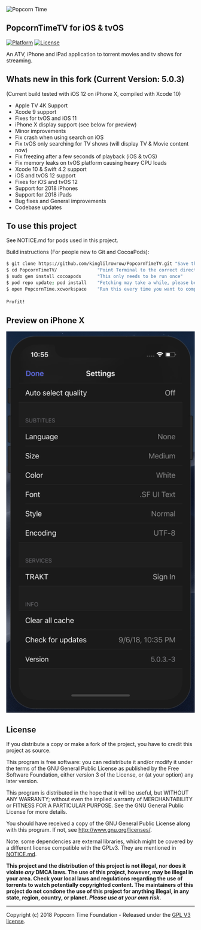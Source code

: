 <p align="left " >
  <img src="http://i.imgur.com/76RElTT.png" alt="Popcorn Time" title="Popcorn Time">
</p>

## PopcornTimeTV for iOS & tvOS

[![Platform](http://img.shields.io/badge/platform-iOS%20%7C%20tvOS-lightgrey.svg?style=flat)](https://github.com/Kinglilrowrow)
[![License](https://img.shields.io/badge/license-GPL_v3-373737.svg?style=flat)](https://github.com/Kinglilrowrow/PopcornTimeTV/blob/4.2.0/LICENSE.md)

An ATV, iPhone and iPad application to torrent movies and tv shows for streaming.

## Whats new in this fork (Current Version: 5.0.3)
(Current build tested with iOS 12 on iPhone X, compiled with Xcode 10)

- Apple TV 4K Support
- Xcode 9 support
- Fixes for tvOS and iOS 11
- iPhone X display support (see below for preview)
- Minor improvements
- Fix crash when using search on iOS
- Fix tvOS only searching for TV shows (will display TV & Movie content now)
- Fix freezing after a few seconds of playback (iOS & tvOS)
- Fix memory leaks on tvOS platform causing heavy CPU loads
- Xcode 10 & Swift 4.2 support
- iOS and tvOS 12 support
- Fixes for iOS and tvOS 12
- Support for 2018 iPhones
- Support for 2018 iPads
- Bug fixes and General improvements
- Codebase updates


## To use this project

See NOTICE.md for pods used in this project.

Build instructions (For people new to Git and CocoaPods):

``` bash
$ git clone https://github.com/kinglilrowrow/PopcornTimeTV.git "Save the repo locally"
$ cd PopcornTimeTV/               "Point Terminal to the correct directory"
$ sudo gem install cocoapods      "This only needs to be run once"
$ pod repo update; pod install    "Fetching may take a while, please be patient"
$ open PopcornTime.xcworkspace    "Run this every time you want to compile or make changes"

Profit!

```

## Preview on iPhone X

![PopcornTimeTV](/Preview/iPhoneX-preview.png?raw=true)

## License

If you distribute a copy or make a fork of the project, you have to credit this project as source.

This program is free software: you can redistribute it and/or modify it under the terms of the GNU General Public License as published by the Free Software Foundation, either version 3 of the License, or (at your option) any later version.

This program is distributed in the hope that it will be useful, but WITHOUT ANY WARRANTY; without even the implied warranty of MERCHANTABILITY or FITNESS FOR A PARTICULAR PURPOSE.  See the GNU General Public License for more details.

You should have received a copy of the GNU General Public License along with this program.  If not, see http://www.gnu.org/licenses/.

Note: some dependencies are external libraries, which might be covered by a different license compatible with the GPLv3. They are mentioned in [NOTICE.md](https://github.com/PopcornTimeTV/PopcornTimeTV/blob/master/NOTICE.md).


**This project and the distribution of this project is not illegal, nor does it violate _any_ DMCA laws. The use of this project, however, may be illegal in your area. Check your local laws and regulations regarding the use of torrents to watch potentially copyrighted content. The maintainers of this project do not condone the use of this project for anything illegal, in any state, region, country, or planet. _Please use at your own risk_.**

***


Copyright (c) 2018 Popcorn Time Foundation - Released under the [GPL V3 license](https://github.com/PopcornTimeTV/PopcornTimeTV/LICENSE.md).
